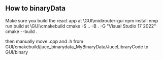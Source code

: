 #####

## How to binaryData
Make sure you build the react app at
\GUI\midirouter-gui
    npm install
    nmp run build
at \GUI\cmakebuild
    cmake -S .. -B . -G "Visual Studio 17 2022"
    cmake --build .

then manually move .cpp and .h from  
    GUI/cmakebuild/juce_binarydata_MyBinaryData/JuceLibraryCode 
    to
    GUI/binary
